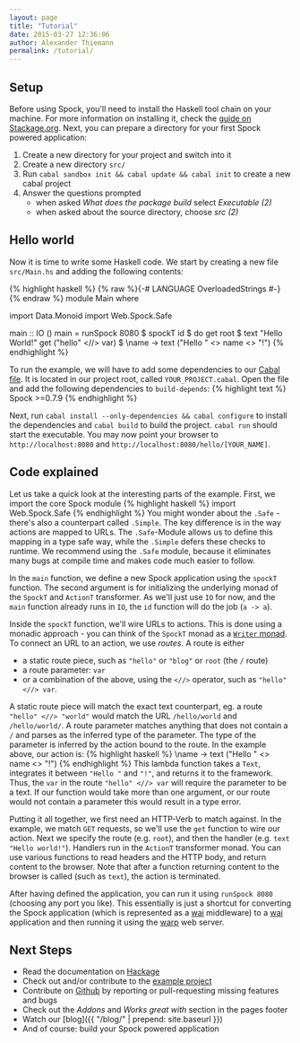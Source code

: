 ```yaml
---
layout: page
title: "Tutorial"
date: 2015-03-27 12:36:06
author: Alexander Thiemann
permalink: /tutorial/
---
```


## Setup

Before using Spock, you'll need to install the Haskell tool chain on your machine. For more
information on installing it, check the [guide on Stackage.org](http://www.stackage.org/install).
Next, you can prepare a directory for your first Spock powered application:

1. Create a new directory for your project and switch into it
1. Create a new directory `src/`
1. Run `cabal sandbox init && cabal update && cabal init` to create a new cabal project
1. Answer the questions prompted
	- when asked *What does the package build* select *Executable (2)*
	- when asked about the source directory, choose *src (2)*

## Hello world

Now it is time to write some Haskell code. We start by creating a new file `src/Main.hs` and adding
the following contents:

{% highlight haskell %}
{% raw %}{-# LANGUAGE OverloadedStrings #-}{% endraw %}
module Main where

import Data.Monoid
import Web.Spock.Safe

main :: IO ()
main =
    runSpock 8080 $ spockT id $
    do get root $
           text "Hello World!"
       get ("hello" <//> var) $ \name ->
           text ("Hello " <> name <> "!")
{% endhighlight %}

To run the example, we will have to add some dependencies to our [Cabal file](https://www.haskell.org/cabal/users-guide/developing-packages.html). It is located in our project
root, called `YOUR_PROJECT.cabal`. Open the file and add the following dependencies to `build-depends`:
{% highlight text %}
Spock >=0.7.9
{% endhighlight %}

Next, run `cabal install --only-dependencies && cabal configure` to install the dependencies and
`cabal build` to build the project. `cabal run` should start the executable. You may now point your browser to `http://localhost:8080` and `http://localhost:8080/hello/[YOUR_NAME]`.

## Code explained

Let us take a quick look at the interesting parts of the example. First, we import the core Spock module
{% highlight haskell %}
import Web.Spock.Safe
{% endhighlight %}
You might wonder about the `.Safe` - there's also a counterpart called `.Simple`. The key difference is
in the way actions are mapped to URLs. The `.Safe`-Module allows us to define this mapping in a type safe way,
while the `.Simple` defers these checks to runtime. We recommend using the `.Safe` module, because it eliminates
many bugs at compile time and makes code much easier to follow.

In the `main` function, we define a new Spock application using the `spockT` function. The second argument
is for initializing the underlying monad of the `SpockT` and `ActionT` transformer. As we'll just use `IO` for
now, and the `main` function already runs in `IO`, the `id` function will do the job (`a -> a`).

Inside the `spockT` function, we'll wire URLs to actions. This is done using a monadic approach - you can think
of the `SpockT` monad as a [`Writer` monad](https://hackage.haskell.org/package/mtl-2.2.1/docs/Control-Monad-Writer-Lazy.html). To connect an URL to an action, we use *routes*. A route is either

- a static route piece, such as `"hello"` or `"blog"` or `root` (the `/` route)
- a route parameter: `var`
- or a combination of the above, using the `<//>` operator, such as `"hello" <//> var`.

A static route piece will match the exact text counterpart, eg. a route `"hello" <//> "world"` would match the URL
`/hello/world` and `/hello/world/`. A route parameter matches anything that does not contain a `/` and parses as the
inferred type of the parameter. The type of the parameter is inferred by the action bound to the route. In the example above, our action is:
{% highlight haskell %}
\name -> text ("Hello " <> name <> "!")
{% endhighlight %}
This lambda function takes a `Text`, integrates it between `"Hello "` and `"!"`, and returns it to the framework. Thus,
the `var` in the route `"hello" <//> var` will require the parameter to be a text. If our function would take more than one argument, or our route would not contain a parameter this would result in a type error.

Putting it all together, we first need an HTTP-Verb to match against. In the example, we match `GET` requests, so we'll use the `get` function to
wire our action. Next we specify the route (e.g. `root`), and then the handler (e.g. `text "Hello world!"`). Handlers run in the `ActionT` transformer monad. You can use various functions to read headers and the HTTP body, and return content to the browser. Note that after a function returning content to the browser is called (such as `text`), the action is terminated.

After having defined the application, you can run it using `runSpock 8080` (choosing any port you like). This essentially is just a shortcut for converting the Spock application (which is represented as a [wai](https://hackage.haskell.org/package/wai) middleware) to a [wai](https://hackage.haskell.org/package/wai) application and then running it using the [warp](https://hackage.haskell.org/package/warp) web server.

## Next Steps

- Read the documentation on [Hackage](https://hackage.haskell.org/package/Spock)
- Check out and/or contribute to the [example project](https://github.com/agrafix/funblog)
- Contribute on [Github](https://github.com/agrafix/Spock) by reporting or pull-requesting missing features and bugs
- Check out the *Addons* and *Works great with* section in the pages footer
- Watch our [blog]({{ "/blog/" | prepend: site.baseurl }})
- And of course: build your Spock powered application
